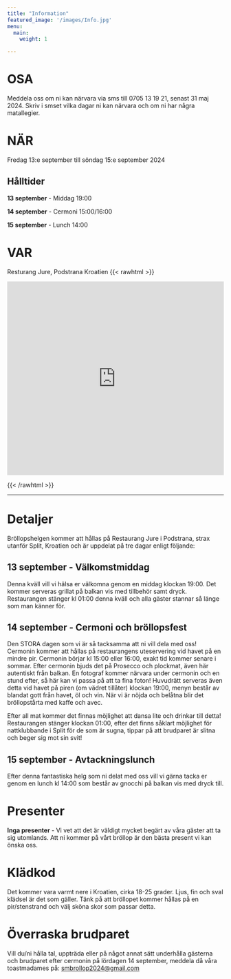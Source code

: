 ```yaml
---
title: "Information"
featured_image: '/images/Info.jpg'
menu:
  main:
    weight: 1

---
```

# OSA
Meddela oss om ni kan närvara via sms till 0705 13 19 21, senast 31 maj 2024.
Skriv i smset vilka dagar ni kan närvara och om ni har några matallegier.

# NÄR
Fredag 13:e september till söndag 15:e september 2024
## Hålltider
**13 september** - Middag 19:00

**14 september** - Cermoni 15:00/16:00

**15 september** - Lunch 14:00


# VAR
Resturang Jure, Podstrana Kroatien
{{< rawhtml >}}

<iframe src="https://www.google.com/maps/embed?pb=!1m18!1m12!1m3!1d2894.959259229344!2d16.5556665!3d43.4823206!2m3!1f0!2f0!3f0!3m2!1i1024!2i768!4f13.1!3m3!1m2!1s0x134a9f91887a0329%3A0x591ee07caccffa10!2sRestaurant%20Jure!5e0!3m2!1ssv!2sse!4v1704747458978!5m2!1ssv!2sse" width="100%" height="450" style="border:0;" allowfullscreen="" loading="lazy" referrerpolicy="no-referrer-when-downgrade"></iframe>

{{< /rawhtml >}}

---

# Detaljer
Bröllopshelgen kommer att hållas på Restaurang Jure i Podstrana, strax utanför Split, Kroatien och är uppdelat på tre dagar enligt följande:

## 13 september - Välkomstmiddag

Denna kväll vill vi hälsa er välkomna genom en middag klockan 19:00. 
Det kommer serveras grillat på balkan vis med tillbehör samt dryck. 
Restaurangen stänger kl 01:00 denna kväll och alla gäster stannar så länge som man känner för.  

## 14 september - Cermoni och bröllopsfest

Den STORA dagen som vi är så tacksamma att ni vill dela med oss!
Cermonin kommer att hållas på restaurangens uteservering vid havet på en mindre pir. 
Cermonin börjar kl 15:00 eller 16:00, exakt tid kommer senare i sommar. 
Efter cermonin bjuds det på Prosecco och plockmat, även här autentiskt från balkan. 
En fotograf kommer närvara under cermonin och en stund efter, så här kan vi passa på att ta fina foton!
Huvudrätt serveras även detta vid havet på piren (om vädret tillåter) klockan 19:00, menyn består av blandat gott från havet, öl och vin. 
När vi är nöjda och belåtna blir det bröllopstårta med kaffe och avec. 

Efter all mat kommer det finnas möjlighet att dansa lite och drinkar till detta!
Restaurangen stänger klockan 01:00, efter det finns såklart möjlighet för nattklubbande i Split för de som är sugna, tippar på att brudparet är slitna och beger sig mot sin svit!

## 15 september - Avtackningslunch

Efter denna fantastiska helg som ni delat med oss vill vi gärna tacka er genom en lunch kl 14:00 som består av gnocchi på balkan vis med dryck till.

# Presenter
**Inga presenter** - Vi vet att det är väldigt mycket begärt av våra gäster att ta sig utomlands. Att ni kommer på vårt bröllop är den bästa present vi kan önska oss.

# Klädkod
Det kommer vara varmt nere i Kroatien, cirka 18-25 grader. Ljus, fin och sval klädsel är det som gäller. Tänk på att bröllopet kommer hållas på en pir/stenstrand och välj sköna skor som passar detta.

# Överraska brudparet
Vill du/ni hålla tal, uppträda eller på något annat sätt underhålla gästerna och brudparet efter cermonin på lördagen 14 september, meddela då våra toastmadames på: [smbrollop2024@gmail.com](mailto:smbrollop2024@gmail.com)

